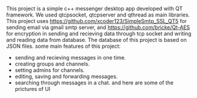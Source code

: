 This project is a simple c++ messenger desktop app developed with QT framework.
We used qtcpsocket, qtcpserver and qthread as main libraries. 
This project uses https://github.com/xcoder123/SimpleSmtp_SSL_QT5 for sending email via gmail smtp server,
and https://github.com/bricke/Qt-AES for encryption in sending and recieving data through tcp socket and writing and reading data from database.
The database of this project is based on JSON files.
some main features of this project:
- sending and recieving messages in one time.
- creating groups and channels.
- setting admins for channels.
- editing, saving and forwarding messages.
- searching through messages in a chat.
and here are some of the prictures of UI
